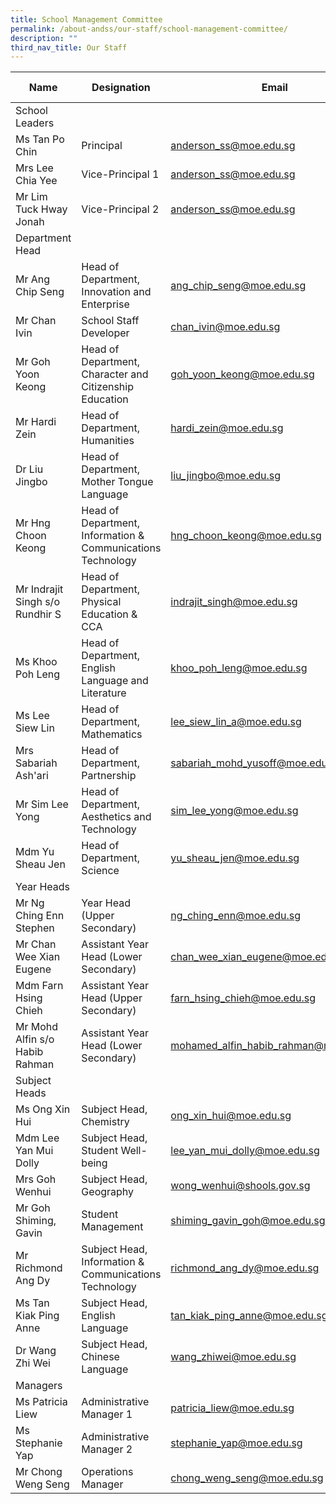 ```yaml
---
title: School Management Committee
permalink: /about-andss/our-staff/school-management-committee/
description: ""
third_nav_title: Our Staff
---
```

| Name | Designation | Email | Ext Number|
| -------- | -------- | -------- |-------- |
| School Leaders  |
| Ms Tan Po Chin |	Principal |	<a href="mailto:anderson_ss@moe.edu.sg">anderson_ss@moe.edu.sg</a>	|201|
|Mrs Lee Chia Yee	|Vice-Principal 1	|<a href="mailto:anderson_ss@moe.edu.sg">anderson_ss@moe.edu.sg</a>	|201|
|Mr Lim Tuck Hway Jonah|	Vice-Principal 2	|<a href="mailto:anderson_ss@moe.edu.sg">anderson_ss@moe.edu.sg</a>	|201|
|Department Head|
|Mr Ang Chip Seng|Head of Department, Innovation and Enterprise	|<a href="mailto:ang_chip_seng@moe.edu.sg">ang_chip_seng@moe.edu.sg</a>	|228 |
|Mr Chan Ivin|School Staff Developer|<a href="mailto:chan_ivin@moe.edu.sg">chan_ivin@moe.edu.sg</a>	|221
|Mr Goh Yoon Keong|Head of Department, Character and Citizenship Education|<a href="mailto:goh_yoon_keong@moe.edu.sg">goh_yoon_keong@moe.edu.sg</a>|242
|Mr Hardi Zein|Head of Department, Humanities|<a href="mailto:hardi_zein@moe.edu.sg">hardi_zein@moe.edu.sg</a>|220
|Dr Liu Jingbo|Head of Department, Mother Tongue Language|[liu_jingbo@moe.edu.sg](mailto:liu_jingbo@moe.edu.sg)|224
|Mr Hng Choon Keong|Head of Department, Information & Communications Technology|<a href="mailto:hng_choon_keong@moe.edu.sg">hng_choon_keong@moe.edu.sg</a>|229
|Mr Indrajit Singh s/o Rundhir S|Head of Department, Physical Education & CCA|<a href="mailto:indrajit_singh@moe.edu.sg">indrajit_singh@moe.edu.sg</a>|225
|Ms Khoo Poh Leng|Head of Department, English Language and Literature|<a href="mailto:khoo_poh_leng@moe.edu.sg">khoo_poh_leng@moe.edu.sg</a>|223
|Ms Lee Siew Lin|Head of Department, Mathematics|<a href="mailto:lee_siew_lin_a@moe.edu.sg">lee_siew_lin_a@moe.edu.sg</a>|230
|Mrs Sabariah Ash'ari|Head of Department, Partnership|<a href="mailto:sabariah_mohd_yusoff@moe.edu.sg">sabariah_mohd_yusoff@moe.edu.sg</a>|226
|Mr Sim Lee Yong|Head of Department, Aesthetics and Technology|<a href="mailto:sim_lee_yong@moe.edu.sg">sim_lee_yong@moe.edu.sg</a>|219
|Mdm Yu Sheau Jen|Head of Department, Science|<a href="mailto:yu_sheau_jen@moe.edu.sg">yu_sheau_jen@moe.edu.sg</a>|227|
|Year Heads|
|Mr Ng Ching Enn Stephen	|Year Head (Upper Secondary)|<a href="mailto:ng_ching_enn@moe.edu.sg">ng_ching_enn@moe.edu.sg</a>|222
|Mr Chan Wee Xian Eugene|Assistant Year Head (Lower Secondary)|<a href="mailto:chan_wee_xian_eugene@moe.edu.sg">chan_wee_xian_eugene@moe.edu.sg</a>|236
|Mdm Farn Hsing Chieh	|Assistant Year Head (Upper Secondary)|<a href="mailto:farn_hsing_chieh@moe.edu.sg">farn_hsing_chieh@moe.edu.sg</a>|	240
|Mr Mohd Alfin s/o Habib Rahman|Assistant Year Head (Lower Secondary)|[mohamed_alfin_habib_rahman@moe.edu.sg](mailto:mohamed_alfin_habib_rahman@moe.edu.sg)|234
|Subject Heads|
|Ms Ong Xin Hui|Subject Head, Chemistry| <a href="mailto:ong_xin_hui@moe.edu.sg">ong_xin_hui@moe.edu.sg</a>	|235 
|Mdm Lee Yan Mui Dolly|Subject Head,  Student Well-being|<a href="mailto:lee_yan_mui_dolly@moe.edu.sg">lee_yan_mui_dolly@moe.edu.sg</a>|241
|Mrs Goh Wenhui|Subject Head, Geography|[wong_wenhui@shools.gov.sg](mailto:wong_wenhui@shools.gov.sg)|233
|Mr Goh Shiming, Gavin|Student Management|[shiming_gavin_goh@moe.edu.sg](mailto:shiming_gavin_goh@moe.edu.sg)|325
|Mr Richmond Ang Dy|Subject Head, Information & Communications Technology|<a href="mailto:richmond_ang_dy@moe.edu.sg">richmond_ang_dy@moe.edu.sg</a>|238
|Ms Tan Kiak Ping Anne|Subject Head, English Language|<a href="mailto:tan_kiak_ping_anne@moe.edu.sg">tan_kiak_ping_anne@moe.edu.sg</a>|239
|Dr Wang Zhi Wei|Subject Head, Chinese Language|<a href="mailto:wang_zhiwei@moe.edu.sg">wang_zhiwei@moe.edu.sg</a>|237
|Managers|
|Ms Patricia Liew|	Administrative Manager 1|<a href="mailto:patricia_liew@moe.edu.sg">patricia_liew@moe.edu.sg</a>|207 
|Ms Stephanie Yap    |     	Administrative Manager 2|<a href="mailto:stephanie_yap@moe.edu.sg">stephanie_yap@moe.edu.sg</a> | 	208
|Mr Chong Weng Seng	|Operations Manager|<a href="mailto:chong_weng_seng@moe.edu.sg">chong_weng_seng@moe.edu.sg</a>|206
